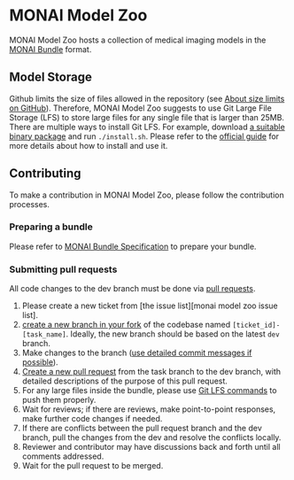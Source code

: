 # MONAI Model Zoo

MONAI Model Zoo hosts a collection of medical imaging models in the [MONAI Bundle](https://docs.monai.io/en/latest/bundle_intro.html) format.

## Model Storage
Github limits the size of files allowed in the repository (see [About size limits on GitHub](https://docs.github.com/en/repositories/working-with-files/managing-large-files/about-large-files-on-github)). Therefore, MONAI Model Zoo suggests to use Git Large File Storage (LFS) to store large files for any single file that is larger than 25MB.
There are multiple ways to install Git LFS. For example, download [a suitable binary package](https://github.com/git-lfs/git-lfs/releases) and run `./install.sh`.
Please refer to the [official guide](https://github.com/git-lfs/git-lfs#getting-started) for more details about how to install and use it.

## Contributing

To make a contribution in MONAI Model Zoo, please follow the contribution processes.

### Preparing a bundle

Please refer to [MONAI Bundle Specification](https://docs.monai.io/en/latest/mb_specification.html#monai-bundle-specification) to prepare your bundle.

### Submitting pull requests

All code changes to the dev branch must be done via [pull requests](https://help.github.com/en/github/collaborating-with-issues-and-pull-requests/proposing-changes-to-your-work-with-pull-requests).
1. Please create a new ticket from [the issue list][monai model zoo issue list].
1. [create a new branch in your fork](https://help.github.com/en/github/collaborating-with-issues-and-pull-requests/creating-a-pull-request-from-a-fork)
of the codebase named `[ticket_id]-[task_name]`.
Ideally, the new branch should be based on the latest `dev` branch.
1. Make changes to the branch ([use detailed commit messages if possible](https://chris.beams.io/posts/git-commit/)).
1. [Create a new pull request](https://help.github.com/en/desktop/contributing-to-projects/creating-a-pull-request) from the task branch to the dev branch, with detailed descriptions of the purpose of this pull request.
1. For any large files inside the bundle, please use [Git LFS commands](https://github.com/git-lfs/git-lfs/edit/main/README.md#example-usage) to push them properly.
1. Wait for reviews; if there are reviews, make point-to-point responses, make further code changes if needed.
1. If there are conflicts between the pull request branch and the dev branch, pull the changes from the dev and resolve the conflicts locally.
1. Reviewer and contributor may have discussions back and forth until all comments addressed.
1. Wait for the pull request to be merged.
